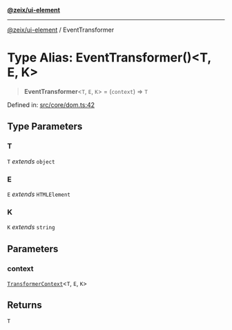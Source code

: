 [**@zeix/ui-element**](../README.md)

***

[@zeix/ui-element](../globals.md) / EventTransformer

# Type Alias: EventTransformer()\<T, E, K\>

> **EventTransformer**\<`T`, `E`, `K`\> = (`context`) => `T`

Defined in: [src/core/dom.ts:42](https://github.com/zeixcom/ui-element/blob/dca68975dbf6990768dc34ee0f32fba5091cee2d/src/core/dom.ts#L42)

## Type Parameters

### T

`T` *extends* `object`

### E

`E` *extends* `HTMLElement`

### K

`K` *extends* `string`

## Parameters

### context

[`TransformerContext`](../interfaces/TransformerContext.md)\<`T`, `E`, `K`\>

## Returns

`T`
